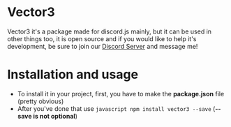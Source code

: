 # Vector3
Vector3 it's a package made for discord.js mainly, but it can be used in other things too, it is open source and if you would like to help it's development, be sure to join our [Discord Server](https://discord.gg/hMNX8g9) and message me!

# Installation and usage

- To install it in your project, first, you have to make the **package.json** file (pretty obvious)
- After you've done that use
```javascript npm install vector3 --save``` (**--save is not optional**)
